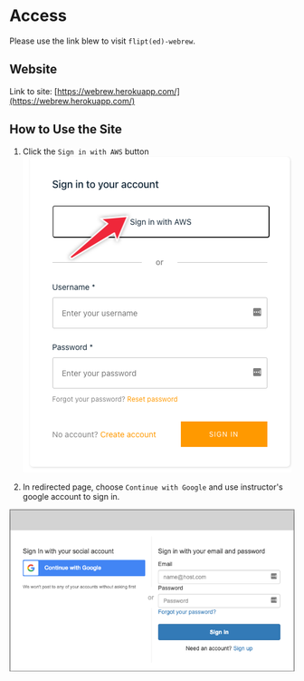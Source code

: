 # Access

Please use the link blew to visit `flipt(ed)-webrew`.

## Website

Link to site: [https://webrew.herokuapp.com/](https://webrew.herokuapp.com/)

## How to Use the Site

1. Click the `Sign in with AWS` button
![Signin With AWS](./sign_with_aws.png)

2. In redirected page, choose `Continue with Google` and use instructor's google account to sign in.

![Continue With Google](./continue_with_google.png)
